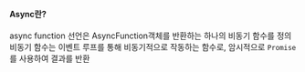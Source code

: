 #### Async란?

async function 선언은 AsyncFunction객체를 반환하는 하나의 비동기 함수를 정의 <br>
비동기 함수는 이벤트 루프를 통해 비동기적으로 작동하는 함수로, 암시적으로 `Promise` 를 사용하여 결과를 반환

